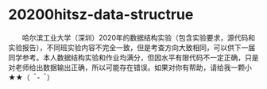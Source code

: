 # 20200hitsz-data-structrue
&emsp;&emsp;哈尔滨工业大学（深圳）2020年的数据结构实验（包含实验要求，源代码和实验报告），不同班实验内容不完全一致，但是考查方向大致相同，可以供下一届同学参考。本人数据结构实验和作业均满分，但因水平有限代码不一定正确，只是对老师给出数据输出正确，所以可能存在错误。如果对你有帮助，请给我一颗小★★（*＾-＾*）
